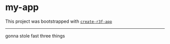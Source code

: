 # my-app

This project was bootstrapped with [`create-r3f-app`](https://github.com/utsuboco/create-r3f-app)

---

gonna stole fast three things
